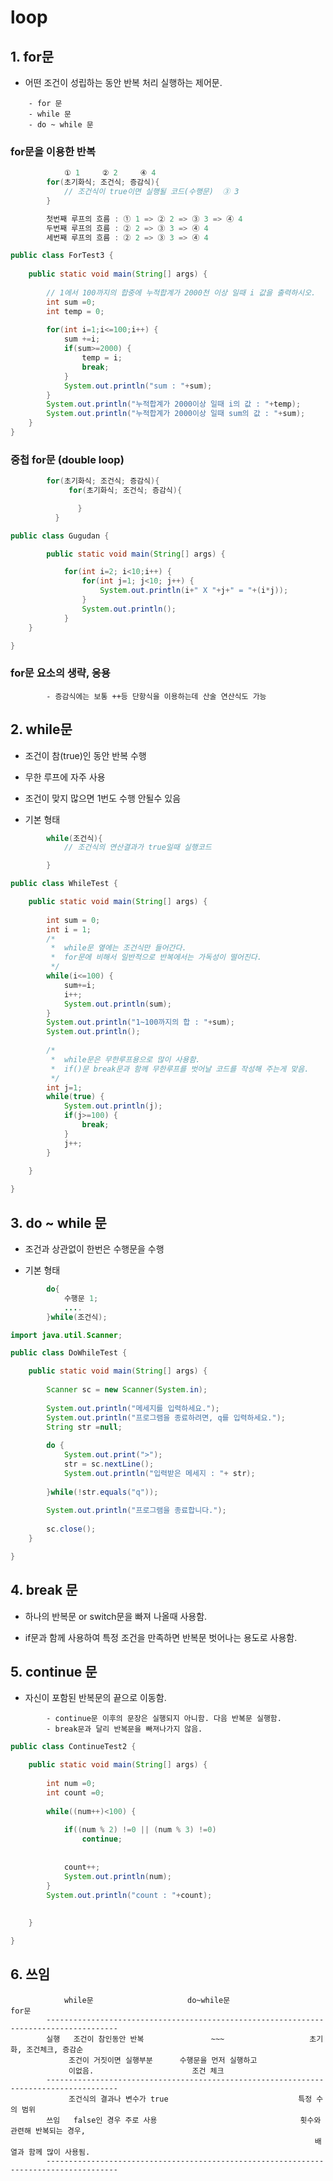 loop
=======

## 1. for문

* 어떤 조건이 성립하는 동안 반복 처리 실행하는 제어문.

```
    - for 문
    - while 문
    - do ~ while 문
```

### for문을 이용한 반복 

```java
            ① 1     ② 2     ④ 4
        for(초기화식; 조건식; 증감식){
            // 조건식이 true이면 실행될 코드(수행문)  ③ 3
        }    

        첫번째 루프의 흐름 : ① 1 => ② 2 => ③ 3 => ④ 4
        두번째 루프의 흐름 : ② 2 => ③ 3 => ④ 4
        세번째 루프의 흐름 : ② 2 => ③ 3 => ④ 4
```

```java
public class ForTest3 {
	
	public static void main(String[] args) {
	
		// 1에서 100까지의 합중에 누적합계가 2000천 이상 일때 i 값을 출력하시오.
		int sum =0;
		int temp = 0;
		
		for(int i=1;i<=100;i++) {
			sum +=i;
			if(sum>=2000) {
				temp = i;
				break;
			}
			System.out.println("sum : "+sum);
		}
		System.out.println("누적합계가 2000이상 일때 i의 값 : "+temp);
		System.out.println("누적합계가 2000이상 일때 sum의 값 : "+sum);
	}
}
```

### 중첩 for문 (double loop)

```java
        for(초기화식; 조건식; 증감식){
             for(초기화식; 조건식; 증감식){

               }
          }
```

```java
public class Gugudan {

        public static void main(String[] args) {

			for(int i=2; i<10;i++) {
				for(int j=1; j<10; j++) {
					System.out.println(i+" X "+j+" = "+(i*j));
				}
				System.out.println();
			}
	}

}
```

### for문 요소의 생략, 응용

```
        - 증감식에는 보통 ++등 단항식을 이용하는데 산술 연산식도 가능
```

## 2. while문

* 조건이 참(true)인 동안 반복 수행

* 무한 루프에 자주 사용
* 조건이 맞지 많으면 1번도 수행 안될수 있음
* 기본 형태 

```java
        while(조건식){
            // 조건식의 연산결과가 true일때 실행코드

        }                
```

```java
public class WhileTest {

	public static void main(String[] args) {
		
		int sum = 0;
		int i = 1;
		/*
		 *  while문 옆에는 조건식만 들어간다.
		 *  for문에 비해서 일반적으로 반복에서는 가독성이 떨어진다.
		 */
		while(i<=100) {
			sum+=i;
			i++;
			System.out.println(sum);
		}
		System.out.println("1~100까지의 합 : "+sum);
		System.out.println();
		
		/*
		 *  while문은 무한루프용으로 많이 사용함.
		 *  if()문 break문과 함께 무한루프를 벗어날 코드를 작성해 주는게 맞음.
		 */
		int j=1;
		while(true) {
			System.out.println(j);
			if(j>=100) {
				break;
			}
			j++;
		}
		
	}

}
```

## 3. do ~ while 문

* 조건과 상관없이 한번은 수행문을 수행

* 기본 형태

```java
        do{
            수행문 1;
            ....
        }while(조건식);
```

```java
import java.util.Scanner;

public class DoWhileTest {

	public static void main(String[] args) {
		
		Scanner sc = new Scanner(System.in);
		
		System.out.println("메세지를 입력하세요.");
		System.out.println("프로그램을 종료하려면, q를 입력하세요.");
		String str =null;
		
		do {
			System.out.print(">");
			str = sc.nextLine();
			System.out.println("입력받은 메세지 : "+ str);
			
		}while(!str.equals("q"));
		
		System.out.println("프로그램을 종료합니다.");
		
		sc.close();
	}

}
```

## 4. break 문

* 하나의 반복문 or switch문을 빠져 나올때 사용함.

* if문과 함께 사용하여 특정 조건을 만족하면 반복문 벗어나는 용도로 사용함.

## 5. continue 문

* 자신이 포함된 반복문의 끝으로 이동함.

```
        - continue문 이후의 문장은 실행되지 아니함. 다음 반복문 실행함.
        - break문과 달리 반복문을 빠져나가지 않음.
```

```java
public class ContinueTest2 {

	public static void main(String[] args) {
		
		int num =0;
		int count =0;
		
		while((num++)<100) {
			
			if((num % 2) !=0 || (num % 3) !=0)
				continue;
	
			
			count++;
			System.out.println(num);
		}
		System.out.println("count : "+count);
		
		
	}

}
```

## 6. 쓰임

```
 		    while문                     do~while문                        for문
		--------------------------------------------------------------------------------------
		실행   조건이 참인동안 반복               ~~~                   초기화, 조건체크, 증감순
 		     조건이 거짓이면 실행부분      수행문을 먼저 실행하고
 		     이없음.                      조건 체크
		--------------------------------------------------------------------------------------
		     조건식의 결과나 변수가 true                             특정 수의 범위
		쓰임   false인 경우 주로 사용                                횟수와 관련해 반복되는 경우,
		                                                            배열과 함께 많이 사용됨.  
		--------------------------------------------------------------------------------------
```
